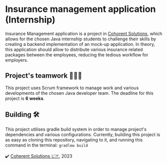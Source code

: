 # Insurance management application (Internship)
Insurance Management application is a project in [Cohorent Solutions](https://www.coherentsolutions.com/), which allows for the chosen Java internship students to challenge their skills by creating a backend implementation of an mock-up application. In theory, this application should allow to distribute various insurance related packages between the employees, reducing the tedious workflow for employers.
## Project's teamwork 🧑‍🤝‍🧑
This project uses Scrum framework to manage work and various developments of the chosen Java developer team. The deadline for this project is **6 weeks**.
## Building 🛠️
This project utilises gradle build system in order to manage project's dependencies and various configurations. Currently, building this project is as easy as cloning this repository, navigating to it, and running this command in the terminal: ``gradlew build``
\
\
✔️ [Coherent Solutions 🇱🇹](https://www.coherentsolutions.com/), 2023